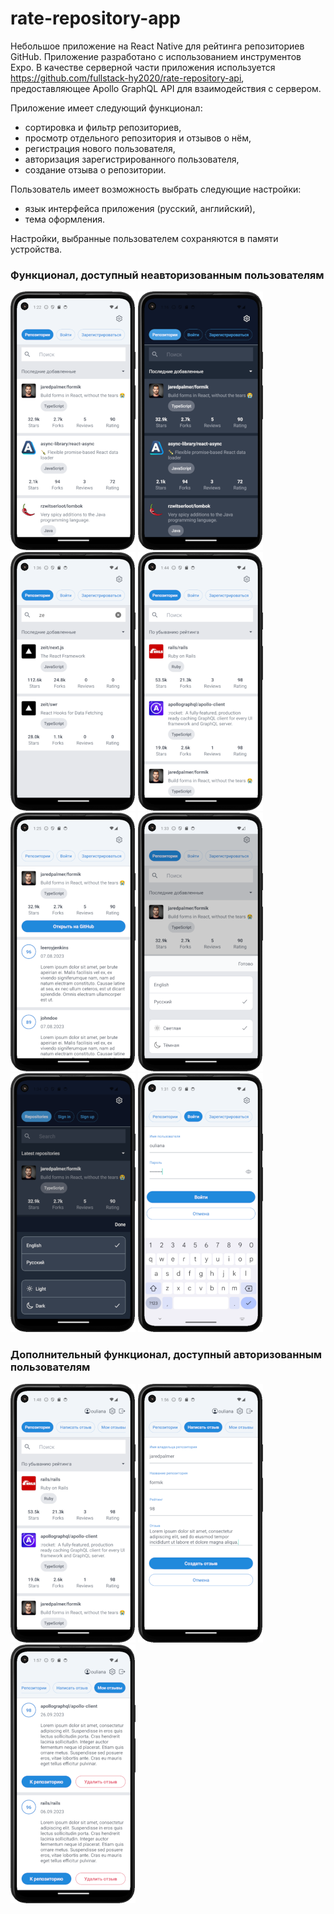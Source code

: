 
# rate-repository-app

Небольшое приложение на  React Native для рейтинга репозиториев GitHub.
Приложение разработано с использованием инструментов Expo. В качестве серверной части приложения используется  https://github.com/fullstack-hy2020/rate-repository-api, предоставляющее Apollo GraphQL API для взаимодействия с сервером.   

Приложение имеет следующий функционал:
- сортировка и фильтр репозиториев,
- просмотр отдельного репозитория и отзывов о нём,
- регистрация нового пользователя,
- авторизация зарегистрированного пользователя,
- создание отзыва о репозитории.
  
Пользователь имеет возможность выбрать следующие настройки:
- язык интерфейса приложения (русский, английский),
- тема оформления.
  
Настройки, выбранные пользователем сохраняются в памяти устройства.

### Функционал, доступный неавторизованным пользователям

![Страница неавторизованного пользователя](assets/images/ru/repositories_unauthorized_light_ru_android.png ) ![Страница неавторизованного пользователя, тёмная тема](assets/images/ru/repositories_unauthorized_dark_ru_android.png)  ![Поиск](assets/images/ru/search_ru.png) ![Сортировка](assets/images/ru/sort_rating_ru.png) ![Страница отдельного репозитория](assets/images/ru/single_light_ru_android.png) ![Настройки, светлая тема](assets/images/ru/settings_light_ru.png)  ![Настройки, тёмная тема](assets/images/ru/settings_dark.png)  ![Страница авторизации](assets/images/ru/sign_in_light_ru.png)

### Дополнительный функционал, доступный авторизованным пользователям
![Страница авторизованного пользователя](assets/images/ru/main_authorized_light_ru_android.png) ![Создание отзыва](assets/images/ru/review_light_ru.png) ![Мои отзывы](assets/images/ru/my_reviews_ru.png)
